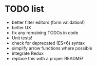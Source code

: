 # TODO list

- better filter editors (form validation!)
- better UX
- fix any remaining TODOs in code
- Unit tests!
- check for deprecated (ES<6) syntax
- simplify arrow functions where possible
- integrate Redux
- replace this with a proper README!


